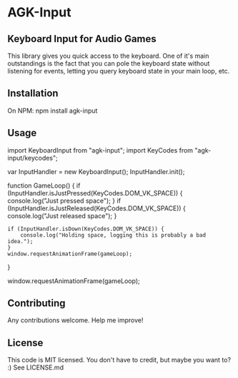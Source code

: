 # AGK-Input
## Keyboard Input for Audio Games

This library gives you quick access to the keyboard.
One of it's main outstandings is the fact that you can pole the keyboard state without listening for events, letting you query keyboard state in your main loop, etc.

## Installation
On NPM:
npm install agk-input

## Usage

import KeyboardInput from "agk-input";
import KeyCodes from "agk-input/keycodes";

var InputHandler = new KeyboardInput();
InputHandler.init();

function GameLoop() {
	if (InputHandler.isJustPressed(KeyCodes.DOM_VK_SPACE)) {
		console.log("Just pressed space");
		}
	if (InputHandler.isJustReleased(KeyCodes.DOM_VK_SPACE)) {
		console.log("Just released space");
	}
	
	if (InputHandler.isDown(KeyCodes.DOM_VK_SPACE)) {
		console.log("Holding space, logging this is probably a bad idea.");
	}
	window.requestAnimationFrame(gameLoop);
}

window.requestAnimationFrame(gameLoop);


## Contributing

Any contributions welcome. Help me improve!


## License

This code is MIT licensed.
You don't have to credit, but maybe you want to? :)
See LICENSE.md